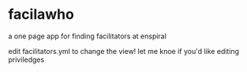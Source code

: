 # facilawho
a one page app for finding facilitators at enspiral

edit facilitators.yml to change the view! 
let me knoe if you'd like editing priviledges 

